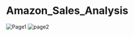 # Amazon_Sales_Analysis
![Page1](https://github.com/krushna-Thakare/Amazon_Sales_Analysis/assets/154303001/a3315403-a40e-4af9-86ef-585f2fc2e771)
![page2](https://github.com/krushna-Thakare/Amazon_Sales_Analysis/assets/154303001/5241b960-ed4f-4469-a2e1-8521953f7d8b)
